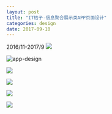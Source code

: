 ```yaml
---
layout: post
title: "IT桔子-信息聚合展示类APP页面设计"
categories: design
date: 2017-09-10
---
```


2016/11-2017/9
![](https://i.imgur.com/6qNuQWw.jpg)

![app-design](https://i.imgur.com/hmC7N3p.jpg)

![](https://i.imgur.com/JcLehLf.jpg)

![](https://i.imgur.com/enVaLrr.jpg)

![](https://i.imgur.com/p7WTz2b.jpg)

![](https://i.imgur.com/xNEMsbQ.jpg)

